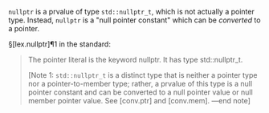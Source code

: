 `nullptr` is a prvalue of type `std::nullptr_t`, which is not actually a pointer type. Instead, `nullptr` is a "null pointer constant" which can be *converted* to a pointer.

§[lex.nullptr]¶1 in the standard:

> The pointer literal is the keyword nullptr. It has type std::nullptr_t.
>
> [Note 1: `std::nullptr_t` is a distinct type that is neither a pointer type nor a pointer-to-member type; rather, a prvalue of this type is a null pointer constant and can be converted to a null pointer value or null member pointer value. See [conv.ptr] and [conv.mem]. —end note]